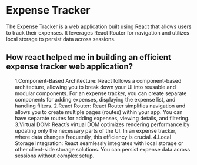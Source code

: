 # Expense Tracker
The Expense Tracker is a  web application built using React that allows users to track their expenses. It leverages React Router for navigation and utilizes local storage to persist data across sessions.

## How react helped me in building an efficient expense tracker web application?
<ol>
 1.Component-Based Architecture:
    React follows a component-based architecture, allowing you to break down your UI into reusable and modular components.
    For an expense tracker, you can create separate components for adding expenses, displaying the expense list, and handling filters.
 2.React Router:
    React Router simplifies navigation and allows you to create multiple pages (routes) within your app.
    You can have separate routes for adding expenses, viewing details, and filtering.
 3.Virtual DOM:
    React’s virtual DOM optimizes rendering performance by updating only the necessary parts of the UI.
    In an expense tracker, where data changes frequently, this efficiency is crucial.
 4.Local Storage Integration:
    React seamlessly integrates with local storage or other client-side storage solutions.
    You can persist expense data across sessions without complex setup.
 </ol>
